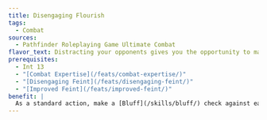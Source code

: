 ```yaml
---
title: Disengaging Flourish
tags:
  - Combat
sources:
  - Pathfinder Roleplaying Game Ultimate Combat
flavor_text: Distracting your opponents gives you the opportunity to make a swift retreat.
prerequisites:
  - Int 13
  - "[Combat Expertise](/feats/combat-expertise/)"
  - "[Disengaging Feint](/feats/disengaging-feint/)"
  - "[Improved Feint](/feats/improved-feint/)"
benefit: |
  As a standard action, make a [Bluff](/skills/bluff/) check against each opponent that currently threatens you. If you succeed against at least one opponent, you can move up to your speed. This movement does not provoke attacks of opportunity from any opponent you succeeded at feinting against.
---
```


